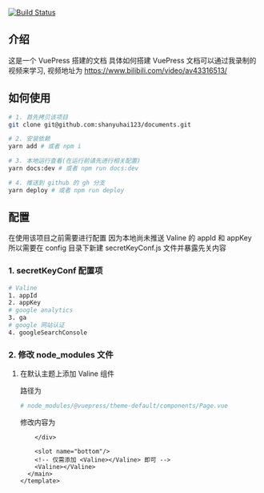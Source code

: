 [![Build Status](https://travis-ci.org/shanyuhai123/documents.svg?branch=master)](https://travis-ci.org/shanyuhai123/documents)

## 介绍
这是一个 VuePress 搭建的文档
具体如何搭建 VuePress 文档可以通过我录制的视频来学习, 视频地址为 https://www.bilibili.com/video/av43316513/

## 如何使用
```bash
# 1. 首先拷贝该项目
git clone git@github.com:shanyuhai123/documents.git

# 2. 安装依赖
yarn add # 或者 npm i

# 3. 本地运行查看(在运行前请先进行相关配置)
yarn docs:dev # 或者 npm run docs:dev

# 4. 推送到 github 的 gh 分支
yarn deploy # 或者 npm run deploy
```

## 配置
在使用该项目之前需要进行配置
因为本地尚未推送 Valine 的 appId 和 appKey
所以需要在 config 目录下新建 secretKeyConf.js 文件并暴露先关内容

### 1. secretKeyConf 配置项

```bash
# Valine
1. appId
2. appKey
# google analytics
3. ga
# google 网站认证
4. googleSearchConsole
```

### 2. 修改 node_modules 文件

1. 在默认主题上添加 Valine 组件

   路径为 

   ```bash
   # node_modules/@vuepress/theme-default/components/Page.vue
   ```

   修改内容为

   ```vue
       </div>
   
       <slot name="bottom"/>
       <!-- 仅需添加 <Valine></Valine> 即可 -->
       <Valine></Valine>
     </main>
   </template>
   ```

